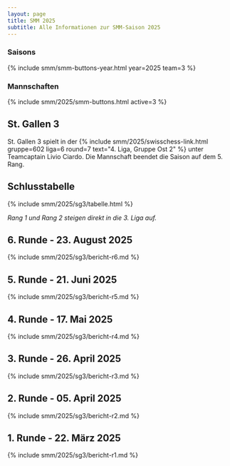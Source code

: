 ```yaml
---
layout: page
title: SMM 2025
subtitle: Alle Informationen zur SMM-Saison 2025
---
```


### Saisons

{% include smm/smm-buttons-year.html year=2025 team=3 %}

### Mannschaften

{% include smm/2025/smm-buttons.html active=3 %}

## St. Gallen 3

St. Gallen 3 spielt in der
{% include smm/2025/swisschess-link.html gruppe=602 liga=6 round=7 text="4. Liga, Gruppe Ost 2" %} unter Teamcaptain
Livio Ciardo. Die Mannschaft beendet die Saison auf dem 5. Rang.

## Schlusstabelle

{% include smm/2025/sg3/tabelle.html %}

_Rang 1 und Rang 2 steigen direkt in die 3. Liga auf._

## 6. Runde - 23. August 2025

{% include smm/2025/sg3/bericht-r6.md %}

## 5. Runde - 21. Juni 2025

{% include smm/2025/sg3/bericht-r5.md %}

## 4. Runde - 17. Mai 2025

{% include smm/2025/sg3/bericht-r4.md %}

## 3. Runde - 26. April 2025

{% include smm/2025/sg3/bericht-r3.md %}

## 2. Runde - 05. April 2025

{% include smm/2025/sg3/bericht-r2.md %}

## 1. Runde - 22. März 2025

{% include smm/2025/sg3/bericht-r1.md %}

<style>
table th, table td:nth-of-type(4) {
    white-space: nowrap;
}
</style>
